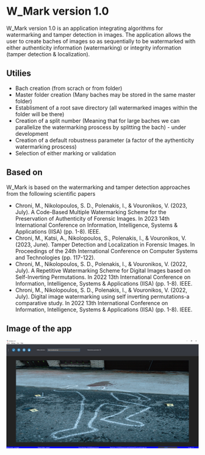 # W_Mark version 1.0
W_Mark version 1.0 is an application integrating algorithms for watermarking and tamper detection in images. 
The application allows the user to create baches of images so as sequentially to be watermarked with either authenticity information (watermarking) or integrity information (tamper detection & localization).

## Utilies
  * Bach creation (from scrach or from folder)
  * Master folder creation (Many baches may be stored in the same master folder)
  * Establisment of a root save directory (all watermarked images within the folder will be there)
  * Creation of a split number (Meaning that for large baches we can parallelize the watermarking proscess by splitting the bach) - under development
  * Creation of a default robustness parameter (a factor of the aythenticity watermarking proscess)
  * Selection of either marking or validation

## Based on
W_Mark is based on the watermarking and tamper detection approaches from the following scientific papers
* Chroni, M., Nikolopoulos, S. D., Polenakis, I., & Vouronikos, V. (2023, July). A Code-Based Multiple Watermarking Scheme for the Preservation of Authenticity of Forensic Images. 
In 2023 14th International Conference on Information, Intelligence, Systems & Applications (IISA) (pp. 1-8). IEEE.
* Chroni, M., Katsi, A., Nikolopoulos, S., Polenakis, I., & Vouronikos, V. (2023, June). Tamper Detection and Localization in Forensic Images. In Proceedings of the 24th International Conference on Computer Systems and Technologies (pp. 117-122).
* Chroni, M., Nikolopoulos, S. D., Polenakis, I., & Vouronikos, V. (2022, July). A Repetitive Watermarking Scheme for Digital Images based on Self-Inverting Permutations. In 2022 13th International Conference on Information, Intelligence, Systems &   Applications (IISA) (pp. 1-8). IEEE.
* Chroni, M., Nikolopoulos, S. D., Polenakis, I., & Vouronikos, V. (2022, July). Digital image watermarking using self inverting permutations-a comparative study. In 2022 13th International Conference on Information, Intelligence, Systems & Applications (IISA) (pp. 1-8). IEEE.


## Image of the app
![sneak pic](https://github.com/VasilhsVouronikos/W_Mark-v.1/blob/main/images/run.PNG?raw=true)
